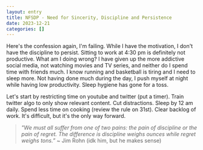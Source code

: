 ```yaml
---
layout: entry
title: NFSDP - Need for Sincerity, Discipline and Persistence
date: 2023-12-21
categories: []
---
```

Here's the confession again, I'm failing. While I have the motivation, I don't have the discipline to persist. Sitting to work at 4:30 pm is definitely not productive. What am I doing wrong? I have given up the more addictive social media, not watching movies and TV series, and neither do I spend time with friends much. I know running and basketball is tiring and I need to sleep more. Not having done much during the day, I push myself at night while having low productivity. Sleep hygiene has gone for a toss.

Let's start by restricting time on youtube and twitter (put a timer). Train twitter algo to only show relevant content. Cut distractions. Sleep by 12 am daily. Spend less time on cooking (review the rule on 31st). Clear backlog of work. It's difficult, but it's the only way forward.

> *"We must all suffer from one of two pains: the pain of discipline or the pain of regret. The difference is discipline weighs ounces while regret weighs tons.”* ~ Jim Rohn (idk him, but he makes sense)
